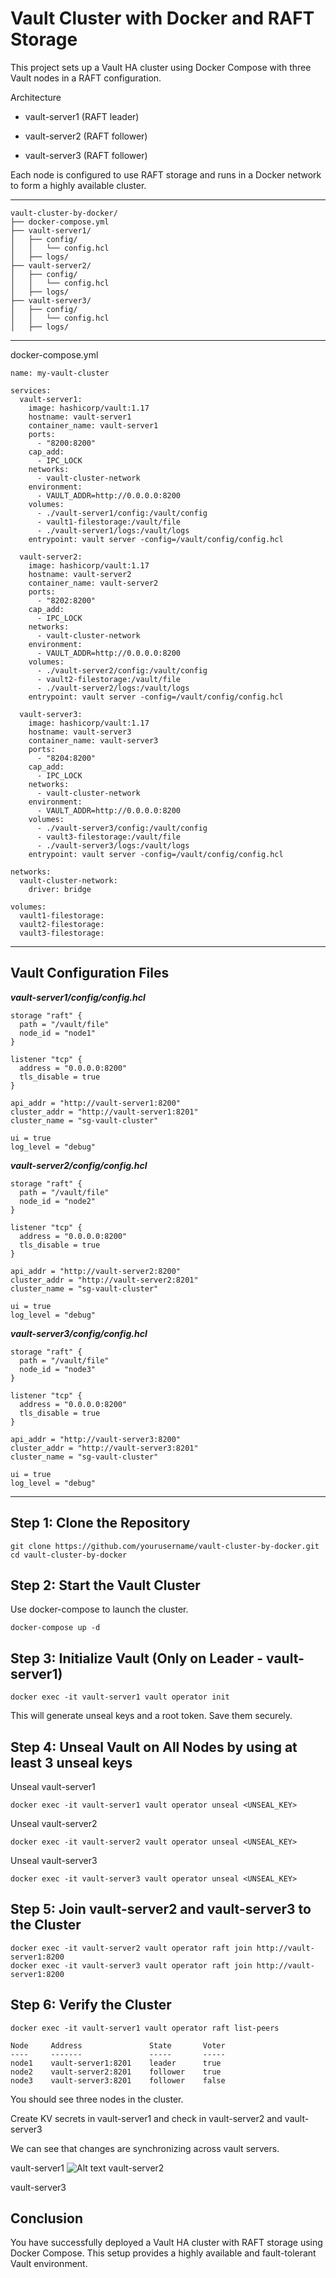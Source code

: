 # Vault Cluster with Docker and RAFT Storage

This project sets up a Vault HA cluster using Docker Compose with three Vault nodes in a RAFT configuration.

Architecture

- vault-server1 (RAFT leader)

- vault-server2 (RAFT follower)

- vault-server3 (RAFT follower)

Each node is configured to use RAFT storage and runs in a Docker network to form a highly available cluster.

---

```
vault-cluster-by-docker/
├── docker-compose.yml
├── vault-server1/
│   ├── config/
│   │   └── config.hcl
│   ├── logs/
├── vault-server2/
│   ├── config/
│   │   └── config.hcl
│   ├── logs/
├── vault-server3/
│   ├── config/
│   │   └── config.hcl
│   ├── logs/
```

***

docker-compose.yml

```
name: my-vault-cluster

services:
  vault-server1:
    image: hashicorp/vault:1.17
    hostname: vault-server1
    container_name: vault-server1
    ports:
      - "8200:8200"
    cap_add:
      - IPC_LOCK
    networks:
      - vault-cluster-network
    environment:
      - VAULT_ADDR=http://0.0.0.0:8200
    volumes:
      - ./vault-server1/config:/vault/config
      - vault1-filestorage:/vault/file
      - ./vault-server1/logs:/vault/logs
    entrypoint: vault server -config=/vault/config/config.hcl

  vault-server2:
    image: hashicorp/vault:1.17
    hostname: vault-server2
    container_name: vault-server2
    ports:
      - "8202:8200"
    cap_add:
      - IPC_LOCK
    networks:
      - vault-cluster-network
    environment:
      - VAULT_ADDR=http://0.0.0.0:8200
    volumes:
      - ./vault-server2/config:/vault/config
      - vault2-filestorage:/vault/file
      - ./vault-server2/logs:/vault/logs
    entrypoint: vault server -config=/vault/config/config.hcl

  vault-server3:
    image: hashicorp/vault:1.17
    hostname: vault-server3
    container_name: vault-server3
    ports:
      - "8204:8200"
    cap_add:
      - IPC_LOCK
    networks:
      - vault-cluster-network
    environment:
      - VAULT_ADDR=http://0.0.0.0:8200
    volumes:
      - ./vault-server3/config:/vault/config
      - vault3-filestorage:/vault/file
      - ./vault-server3/logs:/vault/logs
    entrypoint: vault server -config=/vault/config/config.hcl

networks:
  vault-cluster-network:
    driver: bridge

volumes:
  vault1-filestorage:
  vault2-filestorage:
  vault3-filestorage:
```
---
## Vault Configuration Files

***vault-server1/config/config.hcl***

```
storage "raft" {
  path = "/vault/file"
  node_id = "node1"
}

listener "tcp" {
  address = "0.0.0.0:8200"
  tls_disable = true
}

api_addr = "http://vault-server1:8200"
cluster_addr = "http://vault-server1:8201"
cluster_name = "sg-vault-cluster"

ui = true
log_level = "debug"
```

***vault-server2/config/config.hcl***

```
storage "raft" {
  path = "/vault/file"
  node_id = "node2"
}

listener "tcp" {
  address = "0.0.0.0:8200"
  tls_disable = true
}

api_addr = "http://vault-server2:8200"
cluster_addr = "http://vault-server2:8201"
cluster_name = "sg-vault-cluster"

ui = true
log_level = "debug"
```
***vault-server3/config/config.hcl***

```
storage "raft" {
  path = "/vault/file"
  node_id = "node3"
}

listener "tcp" {
  address = "0.0.0.0:8200"
  tls_disable = true
}

api_addr = "http://vault-server3:8200"
cluster_addr = "http://vault-server3:8201"
cluster_name = "sg-vault-cluster"

ui = true
log_level = "debug"
```
---
## Step 1: Clone the Repository
```
git clone https://github.com/yourusername/vault-cluster-by-docker.git
cd vault-cluster-by-docker
```
## Step 2: Start the Vault Cluster
Use docker-compose to launch the cluster.
```
docker-compose up -d
```
## Step 3: Initialize Vault (Only on Leader - vault-server1)
```
docker exec -it vault-server1 vault operator init
```
This will generate unseal keys and a root token. Save them securely.

## Step 4: Unseal Vault on All Nodes by using at least 3 unseal keys
Unseal vault-server1
```
docker exec -it vault-server1 vault operator unseal <UNSEAL_KEY>
```
Unseal vault-server2
```
docker exec -it vault-server2 vault operator unseal <UNSEAL_KEY>
```
Unseal vault-server3
```
docker exec -it vault-server3 vault operator unseal <UNSEAL_KEY>
```
## Step 5: Join vault-server2 and vault-server3 to the Cluster
```
docker exec -it vault-server2 vault operator raft join http://vault-server1:8200
docker exec -it vault-server3 vault operator raft join http://vault-server1:8200
```
## Step 6: Verify the Cluster
```
docker exec -it vault-server1 vault operator raft list-peers

Node     Address               State       Voter
----     -------               -----       -----
node1    vault-server1:8201    leader      true
node2    vault-server2:8201    follower    true
node3    vault-server3:8201    follower    false
```
You should see three nodes in the cluster.

Create KV secrets in vault-server1 and check in vault-server2 and vault-server3

We can see that changes are synchronizing across vault servers.

vault-server1
![Alt text](imgs/vault-server1)
vault-server2

vault-server3

## Conclusion

You have successfully deployed a Vault HA cluster with RAFT storage using Docker Compose. This setup provides a highly available and fault-tolerant Vault environment.
